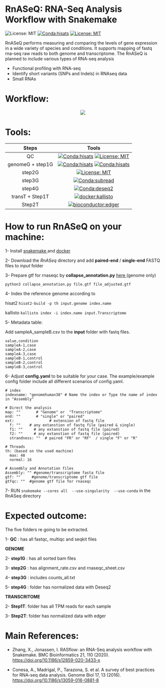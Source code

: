 # RnASeQ: RNA-Seq Analysis Workflow with Snakemake
![License: MIT](https://img.shields.io/badge/ubuntu-20.04.3-green.svg)
[![Conda:hisats](https://img.shields.io/badge/snakemake-v7.14.0-green.svg)](https://snakemake.github.io/)
[![License: MIT](https://img.shields.io/badge/License-MIT-yellow.svg)](https://opensource.org/licenses/MIT)

RnASeQ performs measuring and comparing the levels of gene expression in a wide variety of species and conditions. It supports mapping of fastq rna-seq raw reads  to both genome and transcriptome. The RnASeQ is planned to include various types of RNA-seq analysis

- Functional profiling with RNA-seq
- Identify short variants (SNPs and Indels) in RNAseq data
- Small RNAs

# Workflow:
<p align="center">
  <img  src="https://user-images.githubusercontent.com/66043140/198525715-6033474d-b808-4d24-8721-bb14a53df60b.jpg" >
  </p>


# Tools: 
| Steps | Tools|
| :---:   | :---:  |
| QC |[![Conda:hisats](https://img.shields.io/badge/docker--staphb-multiqc-blue.svg)](https://hub.docker.com/r/staphb/multiqc) [![License: MIT](https://img.shields.io/badge/docker--staphb-fastqc-blue.svg)](https://hub.docker.com/r/staphb/fastqc) |
| genomeG + step1G |[![Conda:hisats](https://img.shields.io/badge/docker--condaforge-mambaforge-blue.svg)](docker://condaforge/mambaforge) [![Conda:hisats](https://img.shields.io/badge/bioconda-Hisat2-important.svg)](https://anaconda.org/bioconda/hisat2)  |
| step2G |[![License: MIT](https://img.shields.io/badge/bioconda-rna--seqc-blue.svg)](https://anaconda.org/bioconda/rna-seqc) |
| step3G |[![Conda:subread](https://img.shields.io/badge/bioconda-subread-critical.svg)](https://anaconda.org/bioconda/subread) |
| step4G | [![Conda:deseq2](https://img.shields.io/badge/bioconductor-deseq2-important.svg)](https://anaconda.org/bioconda/bioconductor-deseq2) |
| transT + Step1T | [![docker:kallisto](https://img.shields.io/badge/docker-kallisto-important.svg)](https://hub.docker.com/r/zlskidmore/kallisto) |
| Step2T  | [![bioconductor:edger](https://img.shields.io/badge/bioconductor-edger-important.svg)](https://anaconda.org/bioconda/bioconductor-edger) |


 
# How to run RnASeQ on your machine:
1- Install  <a href="https://snakemake.readthedocs.io/en/stable/getting_started/installation.html" target="_blank">snakemake </a> and 
<a href="https://docs.docker.com/engine/install/ubuntu/" target="_blank"> docker </a> 

2- Download the *RnASeq* directory and add **paired-end** / **single-end** FASTQ files to *input* folder

3- Prepare gtf for rnaseqc by **collapse_annotation.py** <a href="https://raw.githubusercontent.com/broadinstitute/gtex-pipeline/master/gene_model/collapse_annotation.py" target="_blank">here </a> (genome only) 

``` python3 collapse_annotation.py file.gtf file_adjusted.gtf ``` 

4- Index the reference genome according to

hisat2
``` hisat2-build -p th input.genome index.name ```

kallisto
``` kallisto index -i index.name input.Transcriptome ```



5- Metadata table: 

Add sampleA_sampleB.csv to the **input** folder with fastq files. 

```
value,condition
sampleA-1,case
sampleA-2,case
sampleA-3,case
sampleB-1,control
sampleB-2,control
sampleB-3,control
```


6- Adjust **config.yaml** to be suitable for your case. 
The example/example config folder include all different scenarios of config.yaml.

```
# index
indexname: "genomehuman38" # Name the index or Type the name of index in "Assembly"

# Direct the analysis
map: ""       # "Genome" or  "Transcriptome" 
end: ""       # "single" or "paired"
ext:                # extension of fastq file
  f: ""    # any extanstion of fastq file (paired & single)
  f1: ""     # any extanstion of fastq file (paired)
  f2: ""     # any extanstion of fastq file (paired)
  strandness: ""  # paired "FR" or "RF"  / single "F" or "R"

# Threads
th: (based on the used machine)
  max: 48 
  normal: 16

# Assembly and Annotation files
Assembly: "" #genome/transcriptome fasta file
gtf: ""     #genome/transcriptome gtf file
gtfqc: ""  #genome gtf file for rnaseqc

```
7-  RUN ``` snakemake --cores all  --use-singularity  --use-conda ``` in the RnASeq directory 

# Expected outcome:

The five folders re going to be extracted.

1- **QC** : has all fastqc, multiqc and seqkit files 

**GENOME**

2- **step1G** : has all sorted bam files

3- **step2G** : has alignment_rate.csv and rnaseqc_sheet.csv

4- **step3G** : includes counts_all.txt 

5- **step4G** : folder has normalized data with Deseq2

**TRANSCRITOME**

2- **Step1T**: folder has all TPM reads for each sample

3- **Step2T**: folder has normalized data with edger



# Main References:

- Zhang, X., Jonassen, I. RASflow: an RNA-Seq analysis workflow with Snakemake. BMC Bioinformatics 21, 110 (2020). https://doi.org/10.1186/s12859-020-3433-x

- Conesa, A., Madrigal, P., Tarazona, S. et al. A survey of best practices for RNA-seq data analysis. Genome Biol 17, 13 (2016). https://doi.org/10.1186/s13059-016-0881-8
